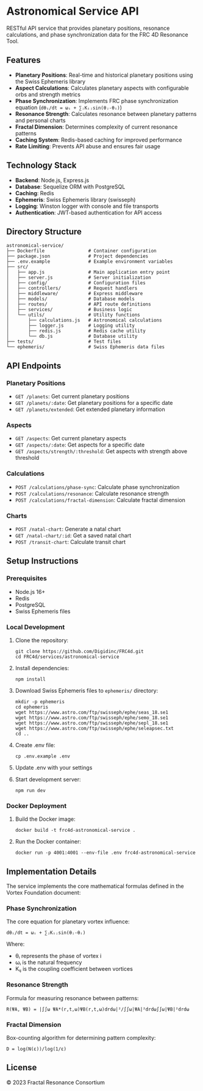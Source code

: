 # Astronomical Service API

RESTful API service that provides planetary positions, resonance calculations, and phase synchronization data for the FRC 4D Resonance Tool.

## Features

- **Planetary Positions**: Real-time and historical planetary positions using the Swiss Ephemeris library
- **Aspect Calculations**: Calculates planetary aspects with configurable orbs and strength metrics
- **Phase Synchronization**: Implements FRC phase synchronization equation (`dθᵢ/dt = ωᵢ + ∑ⱼKᵢⱼsin(θⱼ-θᵢ)`)
- **Resonance Strength**: Calculates resonance between planetary patterns and personal charts
- **Fractal Dimension**: Determines complexity of current resonance patterns
- **Caching System**: Redis-based caching for improved performance
- **Rate Limiting**: Prevents API abuse and ensures fair usage

## Technology Stack

- **Backend**: Node.js, Express.js
- **Database**: Sequelize ORM with PostgreSQL
- **Caching**: Redis
- **Ephemeris**: Swiss Ephemeris library (swisseph)
- **Logging**: Winston logger with console and file transports
- **Authentication**: JWT-based authentication for API access

## Directory Structure

```
astronomical-service/
├── Dockerfile                # Container configuration
├── package.json              # Project dependencies
├── .env.example              # Example environment variables
├── src/
│   ├── app.js                # Main application entry point
│   ├── server.js             # Server initialization
│   ├── config/               # Configuration files
│   ├── controllers/          # Request handlers
│   ├── middleware/           # Express middleware
│   ├── models/               # Database models
│   ├── routes/               # API route definitions
│   ├── services/             # Business logic
│   └── utils/                # Utility functions
│       ├── calculations.js   # Astronomical calculations
│       ├── logger.js         # Logging utility
│       ├── redis.js          # Redis cache utility
│       └── db.js             # Database utility
├── tests/                    # Test files
└── ephemeris/                # Swiss Ephemeris data files
```

## API Endpoints

### Planetary Positions

- `GET /planets`: Get current planetary positions
- `GET /planets/:date`: Get planetary positions for a specific date
- `GET /planets/extended`: Get extended planetary information

### Aspects

- `GET /aspects`: Get current planetary aspects
- `GET /aspects/:date`: Get aspects for a specific date
- `GET /aspects/strength/:threshold`: Get aspects with strength above threshold

### Calculations

- `POST /calculations/phase-sync`: Calculate phase synchronization
- `POST /calculations/resonance`: Calculate resonance strength
- `POST /calculations/fractal-dimension`: Calculate fractal dimension

### Charts

- `POST /natal-chart`: Generate a natal chart
- `GET /natal-chart/:id`: Get a saved natal chart
- `POST /transit-chart`: Calculate transit chart

## Setup Instructions

### Prerequisites

- Node.js 16+
- Redis
- PostgreSQL
- Swiss Ephemeris files

### Local Development

1. Clone the repository:
   ```
   git clone https://github.com/Digidinc/FRC4d.git
   cd FRC4d/services/astronomical-service
   ```

2. Install dependencies:
   ```
   npm install
   ```

3. Download Swiss Ephemeris files to `ephemeris/` directory:
   ```
   mkdir -p ephemeris
   cd ephemeris
   wget https://www.astro.com/ftp/swisseph/ephe/seas_18.se1
   wget https://www.astro.com/ftp/swisseph/ephe/semo_18.se1
   wget https://www.astro.com/ftp/swisseph/ephe/sepl_18.se1
   wget https://www.astro.com/ftp/swisseph/ephe/seleapsec.txt
   cd ..
   ```

4. Create .env file:
   ```
   cp .env.example .env
   ```

5. Update .env with your settings

6. Start development server:
   ```
   npm run dev
   ```

### Docker Deployment

1. Build the Docker image:
   ```
   docker build -t frc4d-astronomical-service .
   ```

2. Run the Docker container:
   ```
   docker run -p 4001:4001 --env-file .env frc4d-astronomical-service
   ```

## Implementation Details

The service implements the core mathematical formulas defined in the Vortex Foundation document:

### Phase Synchronization

The core equation for planetary vortex influence:
```
dθᵢ/dt = ωᵢ + ∑ⱼKᵢⱼsin(θⱼ-θᵢ)
```

Where:
- θᵢ represents the phase of vortex i
- ωᵢ is the natural frequency
- Kᵢⱼ is the coupling coefficient between vortices

### Resonance Strength

Formula for measuring resonance between patterns:
```
R(ΨA, ΨB) = |∫∫ω ΨA*(r,t,ω)ΨB(r,t,ω)drdω|²/∫∫ω|ΨA|²drdω∫∫ω|ΨB|²drdω
```

### Fractal Dimension

Box-counting algorithm for determining pattern complexity:
```
D = log(N(ε))/log(1/ε)
```

## License

© 2023 Fractal Resonance Consortium